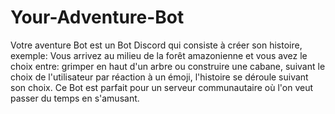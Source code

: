 # Your-Adventure-Bot
Votre aventure Bot est un Bot Discord qui consiste à créer son histoire, exemple: Vous arrivez au milieu de la forêt amazonienne et vous avez le choix entre: grimper en haut d'un arbre ou construire une cabane, suivant le choix de l'utilisateur par réaction à un émoji, l'histoire se déroule suivant son choix. Ce Bot est parfait pour un serveur communautaire où l'on veut passer du temps en s'amusant.
